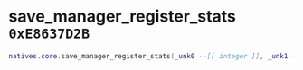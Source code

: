 # save_manager_register_stats `0xE8637D2B`

```lua
natives.core.save_manager_register_stats(_unk0 --[[ integer ]], _unk1 --[[ integer ]], _unk2 --[[ integer ]], _unk3 --[[ integer ]], _unk4 --[[ integer ]])
```
